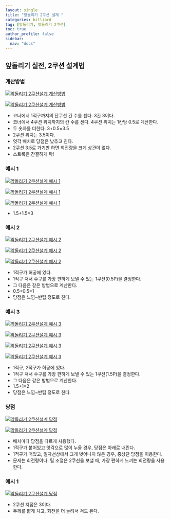 ```yaml
---
layout: single
title: "앞돌리기 2쿠션 설계 "
categories: billiard
tag: [앞돌리기, 앞돌리기 2쿠션] 
toc: true
author_profile: false
sidebar:
  nav: "docs"
---
```


## 앞돌리기 실전, 2쿠션 설계법

### 계산방법
[![앞돌리기 2쿠션설계 계산방법](/images/앞돌리기_2쿠션설계_계산방법1.png)](/images/앞돌리기_2쿠션설계_계산방법1.png)

[![앞돌리기 2쿠션설계 계산방법](/images/앞돌리기_2쿠션설계_계산방법1.png)](/images/앞돌리기_2쿠션설계_계산방법1.png)
- 코너에서 1적구까지의 단쿠션 칸 수를 센다. 3칸 3이다.
- 코너에서 4쿠션 위치까지의 칸 수를 센다. 4쿠션 위치는 1칸당 0.5로 계산한다.
- 두 숫자를 더한다. 3+0.5=3.5
- 2쿠션 위치는 3.5이다.
- 엇각 배치로 당점은 낮추고 친다.
- 2쿠션 3.5로 가기만 하면 회전량을 크게 상관이 없다.
- 스트록은 간결하게 탁!

### 예시 1
[![앞돌리기 2쿠션설계 예시 1](/images/앞돌리기_2쿠션설계_예시1-1.png)](/images/앞돌리기_2쿠션설계_예시1-1.png)

[![앞돌리기 2쿠션설계 예시 1](/images/앞돌리기_2쿠션설계_예시1-2.png)](/images/앞돌리기_2쿠션설계_예시1-2.png)

[![앞돌리기 2쿠션설계 예시 1](/images/앞돌리기_2쿠션설계_예시1-3.png)](/images/앞돌리기_2쿠션설계_예시1-3.png)
- 1.5+1.5=3


### 예시 2
[![앞돌리기 2쿠션설계 예시 2](/images/앞돌리기_2쿠션설계_예시2-1.png)](/images/앞돌리기_2쿠션설계_예시2-1.png)

[![앞돌리기 2쿠션설계 예시 2](/images/앞돌리기_2쿠션설계_예시2-2.png)](/images/앞돌리기_2쿠션설계_예시2-2.png)

[![앞돌리기 2쿠션설계 예시 2](/images/앞돌리기_2쿠션설계_예시2-3.png)](/images/앞돌리기_2쿠션설계_예시2-3.png)
- 1적구가 허공에 있다.
- 1적구 쳐서 수구를 가장 편하게 보낼 수 있는 1쿠션(0.5P)을 결정한다.
- 그 다음은 같은 방법으로 계산한다.
- 0.5+0.5=1
- 당점은 느낌~반팁 정도로 친다.

### 예시 3
[![앞돌리기 2쿠션설계 예시 3](/images/앞돌리기_2쿠션설계_예시3-1.png)](/images/앞돌리기_2쿠션설계_예시3-1.png)

[![앞돌리기 2쿠션설계 예시 3](/images/앞돌리기_2쿠션설계_예시3-2.png)](/images/앞돌리기_2쿠션설계_예시3-2.png)

[![앞돌리기 2쿠션설계 예시 3](/images/앞돌리기_2쿠션설계_예시3-3.png)](/images/앞돌리기_2쿠션설계_예시3-3.png)

[![앞돌리기 2쿠션설계 예시 3](/images/앞돌리기_2쿠션설계_예시3-4.png)](/images/앞돌리기_2쿠션설계_예시3-4.png)
- 1적구, 2적구가 허공에 있다.
- 1적구 쳐서 수구를 가장 편하게 보낼 수 있는 1쿠션(1.5P)을 결정한다.
- 그 다음은 같은 방법으로 계산한다.
- 1.5+1=2
- 당점은 느낌~반팁 정도로 친다.

### 당점
[![앞돌리기 2쿠션설계 당점](/images/앞돌리기_2쿠션설계_당점1.png)](/images/앞돌리기_2쿠션설계_당점1.png)

[![앞돌리기 2쿠션설계 당점](/images/앞돌리기_2쿠션설계_당점2.png)](/images/앞돌리기_2쿠션설계_당점2.png)
- 배치마다 당점을 다르게 사용했다.
- 1적구가 붙어있고 엇각으로 많이 누울 경우, 당점은 아래로 내린다.
- 1적구가 떠있고, 일자선상에서 크게 벗어나지 않은 경우, 중상단 당점을 이용한다.
- 문제는 회전량이다. 팁 조절은 2쿠션을 보낼 때, 가장 편하게 느끼는 회전량을 사용한다.

### 예시 1
[![앞돌리기 2쿠션설계 당점](/images/앞돌리기_2쿠션설계_당점3.png)](/images/앞돌리기_2쿠션설계_당점3.png)
- 2쿠션 지점은 3이다.
- 두께를 얇게 치고, 회전을 더 늘려서 쳐도 된다.
